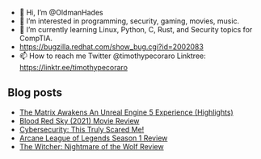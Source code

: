 - 👋 Hi, I’m @OldmanHades
- 👀 I’m interested in programming, security, gaming, movies, music.
- 🌱 I’m currently learning Linux, Python, C, Rust, and Security topics for CompTIA.
- https://bugzilla.redhat.com/show_bug.cgi?id=2002083
- 📫 How to reach me Twitter @timothypecoraro
Linktree: https://linktr.ee/timothypecoraro

## Blog posts
<!-- BLOG-POST-LIST:START -->
- [The Matrix Awakens An Unreal Engine 5 Experience &lpar;Highlights&rpar;](https://medium.com/@timothypecoraro/the-matrix-awakens-an-unreal-engine-5-experience-highlights-349a4988a44b?source=rss-5097f5c9b801------2)
- [Blood Red Sky &lpar;2021&rpar; Movie Review](https://medium.com/@timothypecoraro/blood-red-sky-2021-movie-review-ada1a598befc?source=rss-5097f5c9b801------2)
- [Cybersecurity: This Truly Scared Me!](https://medium.com/@timothypecoraro/cybersecurity-this-truly-scared-me-3aafb92543c9?source=rss-5097f5c9b801------2)
- [Arcane League of Legends Season 1 Review](https://medium.com/@timothypecoraro/arcane-league-of-legends-season-1-review-77412590a6c6?source=rss-5097f5c9b801------2)
- [The Witcher: Nightmare of the Wolf Review](https://medium.com/@timothypecoraro/the-witcher-nightmare-of-the-wolf-review-801610b9c39e?source=rss-5097f5c9b801------2)
<!-- BLOG-POST-LIST:END -->
